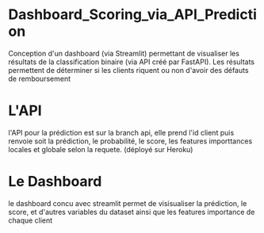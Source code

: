 # Dashboard_Scoring_via_API_Prediction
Conception d'un dashboard (via Streamlit) permettant de visualiser les résultats de la classification binaire (via API créé par FastAPI). Les résultats permettent de déterminer si les clients riquent ou non d'avoir des défauts de remboursement


# L'API 
l'API pour la prédiction est sur la branch api, elle prend l'id client puis renvoie soit la prédiction, le probabilité, le score, les features importtances locales et globale selon la requete. (déployé sur Heroku)

# Le Dashboard
le dashboard concu avec streamlit permet de visisualiser la prédiction, le score, et d'autres variables du dataset ainsi que les features importance de chaque client

